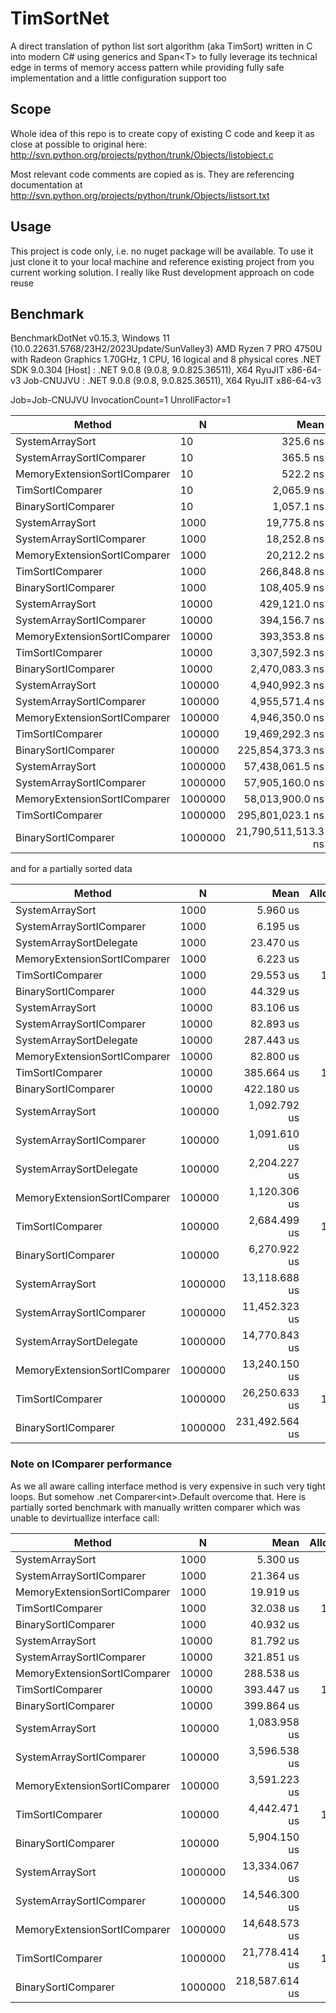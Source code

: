 # TimSortNet
A direct translation of python list sort algorithm (aka TimSort) written in C into modern C# using generics and Span&lt;T> to fully leverage its technical edge in terms of memory access pattern while providing fully safe implementation and a little configuration support too

## Scope
Whole idea of this repo is to create copy of existing C code and keep it as close at possible to original here:
http://svn.python.org/projects/python/trunk/Objects/listobject.c

Most relevant code comments are copied as is. They are referencing documentation at http://svn.python.org/projects/python/trunk/Objects/listsort.txt

## Usage
This project is code only, i.e. no nuget package will be available. To use it just clone it to your local machine and reference existing project from you current working solution. I really like Rust development approach on code reuse

## Benchmark

BenchmarkDotNet v0.15.3, Windows 11 (10.0.22631.5768/23H2/2023Update/SunValley3)
AMD Ryzen 7 PRO 4750U with Radeon Graphics 1.70GHz, 1 CPU, 16 logical and 8 physical cores
.NET SDK 9.0.304
  [Host]     : .NET 9.0.8 (9.0.8, 9.0.825.36511), X64 RyuJIT x86-64-v3
  Job-CNUJVU : .NET 9.0.8 (9.0.8, 9.0.825.36511), X64 RyuJIT x86-64-v3

Job=Job-CNUJVU  InvocationCount=1  UnrollFactor=1

| Method                       | N       | Mean                | Allocated |
|----------------------------- |-------- |--------------------:|----------:|
| SystemArraySort              | 10      |            325.6 ns |         - |
| SystemArraySortIComparer     | 10      |            365.5 ns |         - |
| MemoryExtensionSortIComparer | 10      |            522.2 ns |         - |
| TimSortIComparer             | 10      |          2,065.9 ns |    1752 B |
| BinarySortIComparer          | 10      |          1,057.1 ns |         - |
| SystemArraySort              | 1000    |         19,775.8 ns |         - |
| SystemArraySortIComparer     | 1000    |         18,252.8 ns |         - |
| MemoryExtensionSortIComparer | 1000    |         20,212.2 ns |         - |
| TimSortIComparer             | 1000    |        266,848.8 ns |    1752 B |
| BinarySortIComparer          | 1000    |        108,405.9 ns |         - |
| SystemArraySort              | 10000   |        429,121.0 ns |         - |
| SystemArraySortIComparer     | 10000   |        394,156.7 ns |         - |
| MemoryExtensionSortIComparer | 10000   |        393,353.8 ns |         - |
| TimSortIComparer             | 10000   |      3,307,592.3 ns |    1752 B |
| BinarySortIComparer          | 10000   |      2,470,083.3 ns |         - |
| SystemArraySort              | 100000  |      4,940,992.3 ns |         - |
| SystemArraySortIComparer     | 100000  |      4,955,571.4 ns |         - |
| MemoryExtensionSortIComparer | 100000  |      4,946,350.0 ns |         - |
| TimSortIComparer             | 100000  |     19,469,292.3 ns |    1752 B |
| BinarySortIComparer          | 100000  |    225,854,373.3 ns |         - |
| SystemArraySort              | 1000000 |     57,438,061.5 ns |         - |
| SystemArraySortIComparer     | 1000000 |     57,905,160.0 ns |         - |
| MemoryExtensionSortIComparer | 1000000 |     58,013,900.0 ns |         - |
| TimSortIComparer             | 1000000 |    295,801,023.1 ns |    1752 B |
| BinarySortIComparer          | 1000000 | 21,790,511,513.3 ns |         - |

and for a partially sorted data

| Method                       | N       | Mean           | Allocated |
|----------------------------- |-------- |---------------:|----------:|
| SystemArraySort              | 1000    |       5.960 us |         - |
| SystemArraySortIComparer     | 1000    |       6.195 us |         - |
| SystemArraySortDelegate      | 1000    |      23.470 us |         - |
| MemoryExtensionSortIComparer | 1000    |       6.223 us |         - |
| TimSortIComparer             | 1000    |      29.553 us |    1752 B |
| BinarySortIComparer          | 1000    |      44.329 us |         - |
| SystemArraySort              | 10000   |      83.106 us |         - |
| SystemArraySortIComparer     | 10000   |      82.893 us |         - |
| SystemArraySortDelegate      | 10000   |     287.443 us |         - |
| MemoryExtensionSortIComparer | 10000   |      82.800 us |         - |
| TimSortIComparer             | 10000   |     385.664 us |    1752 B |
| BinarySortIComparer          | 10000   |     422.180 us |         - |
| SystemArraySort              | 100000  |   1,092.792 us |         - |
| SystemArraySortIComparer     | 100000  |   1,091.610 us |         - |
| SystemArraySortDelegate      | 100000  |   2,204.227 us |         - |
| MemoryExtensionSortIComparer | 100000  |   1,120.306 us |         - |
| TimSortIComparer             | 100000  |   2,684.499 us |    1752 B |
| BinarySortIComparer          | 100000  |   6,270.922 us |         - |
| SystemArraySort              | 1000000 |  13,118.688 us |         - |
| SystemArraySortIComparer     | 1000000 |  11,452.323 us |         - |
| SystemArraySortDelegate      | 1000000 |  14,770.843 us |         - |
| MemoryExtensionSortIComparer | 1000000 |  13,240.150 us |         - |
| TimSortIComparer             | 1000000 |  26,250.633 us |    1752 B |
| BinarySortIComparer          | 1000000 | 231,492.564 us |         - |

### Note on IComparer performance
As we all aware calling interface method is very expensive in such very tight loops. But somehow .net Comparer&lt;int&gt;.Default overcome that. Here is partially sorted benchmark with manually written comparer which was unable to devirtuallize interface call:

| Method                       | N       | Mean           | Allocated |
|----------------------------- |-------- |---------------:|----------:|
| SystemArraySort              | 1000    |       5.300 us |         - |
| SystemArraySortIComparer     | 1000    |      21.364 us |      64 B |
| MemoryExtensionSortIComparer | 1000    |      19.919 us |      64 B |
| TimSortIComparer             | 1000    |      32.038 us |    1752 B |
| BinarySortIComparer          | 1000    |      40.932 us |         - |
| SystemArraySort              | 10000   |      81.792 us |         - |
| SystemArraySortIComparer     | 10000   |     321.851 us |      64 B |
| MemoryExtensionSortIComparer | 10000   |     288.538 us |      64 B |
| TimSortIComparer             | 10000   |     393.447 us |    1752 B |
| BinarySortIComparer          | 10000   |     399.864 us |         - |
| SystemArraySort              | 100000  |   1,083.958 us |         - |
| SystemArraySortIComparer     | 100000  |   3,596.538 us |      64 B |
| MemoryExtensionSortIComparer | 100000  |   3,591.223 us |      64 B |
| TimSortIComparer             | 100000  |   4,442.471 us |    1752 B |
| BinarySortIComparer          | 100000  |   5,904.150 us |         - |
| SystemArraySort              | 1000000 |  13,334.067 us |         - |
| SystemArraySortIComparer     | 1000000 |  14,546.300 us |      64 B |
| MemoryExtensionSortIComparer | 1000000 |  14,648.573 us |      64 B |
| TimSortIComparer             | 1000000 |  21,778.414 us |    1752 B |
| BinarySortIComparer          | 1000000 | 218,587.614 us |         - |